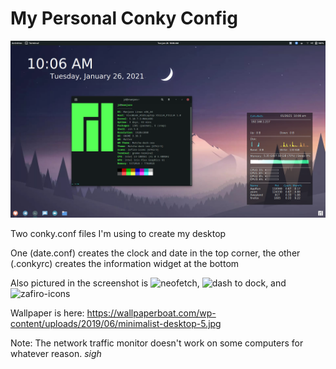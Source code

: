 # My Personal Conky Config

![Screenshot of desktop](https://github.com/ThePotato10/desktop-conky/blob/main/Screenshot.png?raw=true)


Two conky.conf files I'm using to create my desktop

One (date.conf) creates the clock and date in the top corner, the other (.conkyrc) creates the information widget at the bottom

Also pictured in the screenshot is ![neofetch](https://github.com/dylanaraps/neofetch), ![dash to dock](https://extensions.gnome.org/extension/307/dash-to-dock/), and ![zafiro-icons](https://github.com/zayronxio/Zafiro-icons)

Wallpaper is here: https://wallpaperboat.com/wp-content/uploads/2019/06/minimalist-desktop-5.jpg

Note: The network traffic monitor doesn't work on some computers for whatever reason. *sigh*
